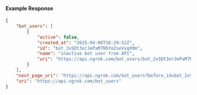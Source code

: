 <!-- Code generated for API Clients. DO NOT EDIT. -->

#### Example Response

```json
{
	"bot_users": [
		{
			"active": false,
			"created_at": "2025-04-08T16:29:52Z",
			"id": "bot_2vSDt3orJePaM7N5YoZseVxqX9m",
			"name": "inactive bot user from API",
			"uri": "https://api.ngrok.com/bot_users/bot_2vSDt3orJePaM7N5YoZseVxqX9m"
		}
	],
	"next_page_uri": "https://api.ngrok.com/bot_users?before_id=bot_2vSDt3orJePaM7N5YoZseVxqX9m&limit=1",
	"uri": "https://api.ngrok.com/bot_users"
}
```
